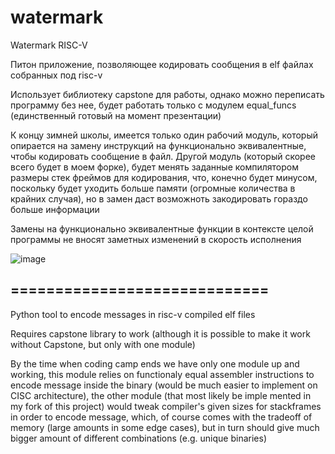 # watermark
Watermark RISC-V

Питон приложение, позволяющее кодировать сообщения в elf файлах собранных под risc-v


Использует библиотеку capstone для работы, однако можно переписать программу без нее, будет работать только с модулем equal_funcs (единственный готовый
на момент презентации)

К концу зимней школы, имеется только один рабочий модуль, который опирается на замену инструкций на функционально эквивалентные, чтобы кодировать сообщение
в файл. Другой модуль (который скорее всего будет в моем форке), будет менять заданные компилятором размеры стек фреймов для кодирования, что, конечно 
будет минусом, поскольку будет уходить больше памяти (огромные количества в крайних случая), но в замен даст возможноть закодировать гораздо больше информации


Замены на функционально эквивалентные функции в контексте целой программы не вносят заметных изменений в скорость исполнения

![image](https://i.imgur.com/QVnxOlj.png)

## =============================
Python tool to encode messages in risc-v compiled elf files


Requires capstone library to work (although it is possible to make it work without Capstone, but only with one module)


By the time when coding camp ends we have only one module up and working, this module relies on functionaly equal assembler instructions
to encode message inside the binary (would be much easier to implement on CISC architecture), the other module (that most likely be imple
mented in my fork of this project) would tweak compiler's given sizes for stackframes in order to encode message, which, of course comes
with the tradeoff of memory (large amounts in some edge cases), but in turn should give much bigger amount of different combinations 
(e.g. unique binaries)

